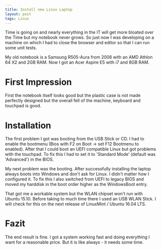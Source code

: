```yaml
---
title: Install new Linux Laptop
layout: post
tags: Linux
---
```


Time is going on and nearly everything in the IT will get more bloated over the Time
but my notebook never grows. So just now I was developing on a machine on which I
had to close the browser and editor so that I can run some unit tests.

My old notebook is a Samsung R505-Aura from 2008 with an AMD Athlon 64 X2 and
2GB RAM. Now I got an Acer Aspire E5 with i7 and 8GB RAM.


First Impression
================================================================================
First the notebook itself looks good but the plastic case is not made perfectly
designed but the overall fell of the machine, keyboard and touchpad is good.


Installation
================================================================================

The first problem I got was booting from the USB Stick or CD. I had to enable
the bootmenu (Bios with F2 on Boot -> set F12 Bootmenu to enabled). After that
I could boot an UEFI compatible Linux but got problems with the touchpad. To fix
this I had to set it to 'Standard Mode' (default was 'Advanced') in the BIOS.

My next problem was the booting. After successfully installing the laptop always
boots into Windows and don't ask for Linux. I didn't matter how I configured it.
To fix this I also switched from UEFI to legacy BIOS and moved my harddisk in the
boot order higher as the WindowsBoot entry.

That got me a workable system but the WLAN chipset won't run with Ubuntu 15.10.
Before taking to much time there I used an USB WLAN Stick. I will check for this
on the next release of LinuxMint / Ubuntu 16.04 LTS.


Fazit
================================================================================
The end result is fine. I got a system working fast and doing everything I want
for a reasonable price. But it is like always - it needs some time.
